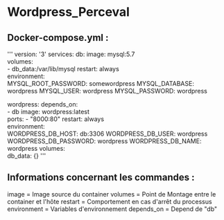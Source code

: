 # Wordpress_Perceval

## Docker-compose.yml :
'''
version: '3'
services:
  db:
    image: mysql:5.7                      
    volumes:                               
      - db_data:/var/lib/mysql
    restart: always                        
    environment:                           
      MYSQL_ROOT_PASSWORD: somewordpress
      MYSQL_DATABASE: wordpress
     MYSQL_USER: wordpress
      MYSQL_PASSWORD: wordpress
   
  wordpress:
    depends_on:                            
      - db
    image: wordpress:latest                
   ports:
      - "8000:80"
    restart: always                        
    environment:                          
      WORDPRESS_DB_HOST: db:3306
      WORDPRESS_DB_USER: wordpress
      WORDPRESS_DB_PASSWORD: wordpress
      WORDPRESS_DB_NAME: wordpress
 volumes:                                  
  db_data: {}
'''
## Informations concernant les commandes : 

image = Image source du container
volumes = Point de Montage entre le container et l'hôte
restart = Comportement en cas d'arrêt du processus
environment = Variables d'environnement
depends_on = Depend de "db"


